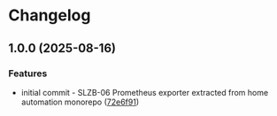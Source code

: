 # Changelog

## 1.0.0 (2025-08-16)


### Features

* initial commit - SLZB-06 Prometheus exporter extracted from home automation monorepo ([72e6f91](https://github.com/d0ugal/slzb-exporter/commit/72e6f91b0690a0bb4f5651ec47bb1b444d1c99ad))
